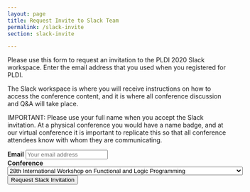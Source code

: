 ```yaml
---
layout: page
title: Request Invite to Slack Team
permalink: /slack-invite
section: slack-invite

---
```


Please use this form to request an invitation to the PLDI 2020 Slack workspace. Enter the email address that you used when you registered for PLDI.

The Slack workspace is where you will receive instructions on how to access the conference content, and it is where all conference discussion and Q&A will take place.

IMPORTANT: Please use your full name when you accept the Slack invitation. At a physical conference you would have a name badge, and at our virtual conference it is important to replicate this so that all conference attendees know with whom they are communicating.

<form id="slack-form" name="contact" method="POST" data-netlify="true">
    <div class="form-group">
        <label for="email"><b>Email</b></label>
        <input class="form-control" type="email" name="email" id="email" autocomplete="email"
            placeholder="Your email address"
            title="The domain portion of the email address is invalid (the portion after the @)."
            pattern="^([^\x00-\x20\x22\x28\x29\x2c\x2e\x3a-\x3c\x3e\x40\x5b-\x5d\x7f-\xff]+|\x22([^\x0d\x22\x5c\x80-\xff]|\x5c[\x00-\x7f])*\x22)(\x2e([^\x00-\x20\x22\x28\x29\x2c\x2e\x3a-\x3c\x3e\x40\x5b-\x5d\x7f-\xff]+|\x22([^\x0d\x22\x5c\x80-\xff]|\x5c[\x00-\x7f])*\x22))*\x40([^\x00-\x20\x22\x28\x29\x2c\x2e\x3a-\x3c\x3e\x40\x5b-\x5d\x7f-\xff]+|\x5b([^\x0d\x5b-\x5d\x80-\xff]|\x5c[\x00-\x7f])*\x5d)(\x2e([^\x00-\x20\x22\x28\x29\x2c\x2e\x3a-\x3c\x3e\x40\x5b-\x5d\x7f-\xff]+|\x5b([^\x0d\x5b-\x5d\x80-\xff]|\x5c[\x00-\x7f])*\x5d))*(\.\w{2,})+$"
            required>
    </div>
    <div class="form-group">
        <label for="conference"><b>Conference</b></label>
        <select class="form-control" id="conference">
        <option>28th International Workshop on Functional and Logic Programming</option>
        <option>30th International Symposium on Logic-Based Program Synthesis and Transformation</option>
        <option>3rd International Conference on Microservices 2020</option>
        <option>22nd International Symposium on Principles and Practice of Declarative Programming</option>
        </select>
    </div>
    <button type="submit" name="submit" class="btn btn-primary w-100 p-3">Request Slack Invitation</button>
</form>